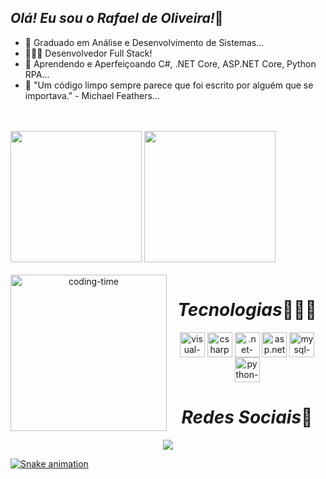 ## <em>Olá! Eu sou o Rafael de Oliveira!</em>👋
 
- 🔭 Graduado em Análise e Desenvolvimento de Sistemas...
- 👨🏽‍💻 Desenvolvedor Full Stack!
- 🌱 Aprendendo e Aperfeiçoando C#, .NET Core, ASP.NET Core, Python RPA...
- 💬 "Um código limpo sempre parece que foi escrito por alguém que se importava." - Michael Feathers...
<br>
<br>
 
<div> 
<img height="210em" src="https://github-readme-stats.vercel.app/api?username=Rafael-Oliveira-Gomes&show_icons=true&theme=radical"/>
<img height="210em" src="https://github-readme-stats.vercel.app/api/top-langs/?username=Rafael-Oliveira-Gomes&layout=compact&langs_count=16&theme=radical"/>
</div>
 
<div  align="center"> 
<div style="display: inline_block"><br>
<img align="left" height="250" alt="coding-time" src="code.gif">
<h1 align="center"><em>Tecnologias</em>👨🏽‍💻</h1>
<img align="center" alt="visual-icon" height="40" width="40" src="https://cdn.icon-icons.com/icons2/3053/PNG/512/microsoft_visual_studio_macos_bigsur_icon_189958.png">
<img align="center" alt="csharp-icon" height="40" width="40" src="https://www.svgrepo.com/show/373533/csharp2.svg">
<img align="center" alt=".net-icon"   height="40" width="40" src="https://static-00.iconduck.com/assets.00/dotnet-icon-256x256-ozvjws7o.png">
<img align="center" alt="asp.net"     height="40" width="40" src="https://play-lh.googleusercontent.com/ENNkLYrJvvEkOXDxGfukQF8FnpN8DRbxfNZZ2TCYsOTpREpgIpVoXCXpMMuKnzDczQ">
<img align="center" alt="mysql-icon"  height="40" width="40" src="https://images.ctfassets.net/o7xu9whrs0u9/3wmYS3g0nAFXJggA2aQskT/879edc25907953b6d1f30deb7e7f58f7/logo-mysql-mysql-logo-png-images-are-download-crazypng-21.png">
 <img align="center" alt="python-icon"  height="40" width="40" src="https://i.pinimg.com/originals/6d/d7/bc/6dd7bc34be27074a7e889b7dba23247e.png">
</div>
<h1 align="center"><em>Redes Sociais</em>📱</h1>
<a href = "https://www.linkedin.com/in/rafaelogomes/">
<img src="https://img.shields.io/badge/LinkedIn-0077B5?style=for-the-badge&logo=linkedin&logoColor=white">
</div>
 
![Snake animation](https://github.com/LuigiGF/LuigiGF/blob/output/github-contribution-grid-snake.svg)
